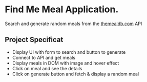 # Find Me Meal Application.

Search and generate random meals from the [themealdb.com](https://www.themealdb.com) API

## Project Specificat

- Display UI with form to search and button to generate
- Connect to API and get meals
- Display meals in DOM with image and hover effect
- Click on meal and see the details
- Click on generate button and fetch & display a random meal
